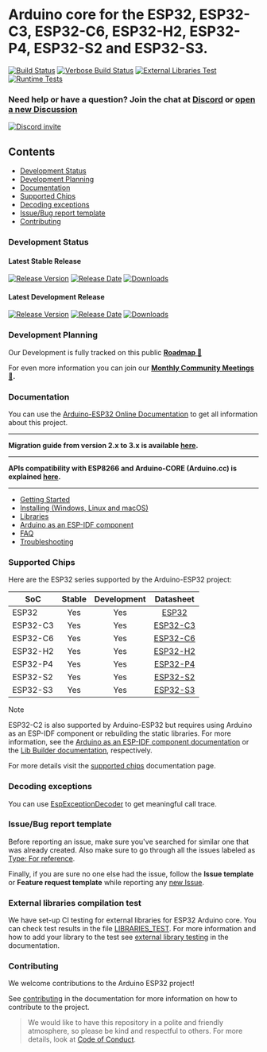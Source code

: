 # Arduino core for the ESP32, ESP32-C3, ESP32-C6, ESP32-H2, ESP32-P4, ESP32-S2 and ESP32-S3.

[![Build Status](https://img.shields.io/github/actions/workflow/status/espressif/arduino-esp32/push.yml?branch=master&event=push&label=Compilation%20Tests)](https://github.com/espressif/arduino-esp32/actions/workflows/push.yml?query=branch%3Amaster+event%3Apush)
[![Verbose Build Status](https://img.shields.io/github/actions/workflow/status/espressif/arduino-esp32/push.yml?branch=master&event=schedule&label=Compilation%20Tests%20(Verbose))](https://github.com/espressif/arduino-esp32/actions/workflows/push.yml?query=branch%3Amaster+event%3Aschedule)
[![External Libraries Test](https://img.shields.io/github/actions/workflow/status/espressif/arduino-esp32/lib.yml?branch=master&event=schedule&label=External%20Libraries%20Test)](https://github.com/espressif/arduino-esp32/blob/gh-pages/LIBRARIES_TEST.md)
[![Runtime Tests](https://github.com/espressif/arduino-esp32/blob/gh-pages/runtime-tests-results/badge.svg)](https://github.com/espressif/arduino-esp32/blob/gh-pages/runtime-tests-results/RUNTIME_TESTS_REPORT.md)

### Need help or have a question? Join the chat at [Discord](https://discord.gg/8xY6e9crwv) or [open a new Discussion](https://github.com/espressif/arduino-esp32/discussions)

[![Discord invite](https://img.shields.io/discord/1327272229427216425?logo=discord&logoColor=white&logoSize=auto&label=Discord)](https://discord.gg/8xY6e9crwv)

## Contents

  - [Development Status](#development-status)
  - [Development Planning](#development-planning)
  - [Documentation](#documentation)
  - [Supported Chips](#supported-chips)
  - [Decoding exceptions](#decoding-exceptions)
  - [Issue/Bug report template](#issuebug-report-template)
  - [Contributing](#contributing)

### Development Status

#### Latest Stable Release

[![Release Version](https://img.shields.io/github/release/espressif/arduino-esp32.svg)](https://github.com/espressif/arduino-esp32/releases/latest/)
[![Release Date](https://img.shields.io/github/release-date/espressif/arduino-esp32.svg)](https://github.com/espressif/arduino-esp32/releases/latest/)
[![Downloads](https://img.shields.io/github/downloads/espressif/arduino-esp32/latest/total.svg)](https://github.com/espressif/arduino-esp32/releases/latest/)

#### Latest Development Release

[![Release Version](https://img.shields.io/github/release/espressif/arduino-esp32/all.svg)](https://github.com/espressif/arduino-esp32/releases/)
[![Release Date](https://img.shields.io/github/release-date-pre/espressif/arduino-esp32.svg)](https://github.com/espressif/arduino-esp32/releases/)
[![Downloads](https://img.shields.io/github/downloads-pre/espressif/arduino-esp32/latest/total.svg)](https://github.com/espressif/arduino-esp32/releases/)

### Development Planning

Our Development is fully tracked on this public **[Roadmap 🎉](https://github.com/orgs/espressif/projects/3)**

For even more information you can join our **[Monthly Community Meetings 🔔](https://github.com/espressif/arduino-esp32/discussions/categories/monthly-community-meetings).**

### Documentation

You can use the [Arduino-ESP32 Online Documentation](https://docs.espressif.com/projects/arduino-esp32/en/latest/) to get all information about this project.

---

**Migration guide from version 2.x to 3.x is available [here](https://docs.espressif.com/projects/arduino-esp32/en/latest/migration_guides/2.x_to_3.0.html).**

---

**APIs compatibility with ESP8266 and Arduino-CORE (Arduino.cc) is explained [here](https://docs.espressif.com/projects/arduino-esp32/en/latest/libraries.html#apis).**

---

* [Getting Started](https://docs.espressif.com/projects/arduino-esp32/en/latest/getting_started.html)
* [Installing (Windows, Linux and macOS)](https://docs.espressif.com/projects/arduino-esp32/en/latest/installing.html)
* [Libraries](https://docs.espressif.com/projects/arduino-esp32/en/latest/libraries.html)
* [Arduino as an ESP-IDF component](https://docs.espressif.com/projects/arduino-esp32/en/latest/esp-idf_component.html)
* [FAQ](https://docs.espressif.com/projects/arduino-esp32/en/latest/faq.html)
* [Troubleshooting](https://docs.espressif.com/projects/arduino-esp32/en/latest/troubleshooting.html)

### Supported Chips

Here are the ESP32 series supported by the Arduino-ESP32 project:

| **SoC**  | **Stable** | **Development** |                                           **Datasheet**                                           |
|----------|:----------:|:---------------:|:-------------------------------------------------------------------------------------------------:|
| ESP32    |     Yes    |       Yes       |    [ESP32](https://www.espressif.com/sites/default/files/documentation/esp32_datasheet_en.pdf)    |
| ESP32-C3 |     Yes    |       Yes       | [ESP32-C3](https://www.espressif.com/sites/default/files/documentation/esp32-c3_datasheet_en.pdf) |
| ESP32-C6 |     Yes    |       Yes       | [ESP32-C6](https://www.espressif.com/sites/default/files/documentation/esp32-c6_datasheet_en.pdf) |
| ESP32-H2 |     Yes    |       Yes       | [ESP32-H2](https://www.espressif.com/sites/default/files/documentation/esp32-h2_datasheet_en.pdf) |
| ESP32-P4 |     Yes    |       Yes       | [ESP32-P4](https://www.espressif.com/sites/default/files/documentation/esp32-p4_datasheet_en.pdf) |
| ESP32-S2 |     Yes    |       Yes       | [ESP32-S2](https://www.espressif.com/sites/default/files/documentation/esp32-s2_datasheet_en.pdf) |
| ESP32-S3 |     Yes    |       Yes       | [ESP32-S3](https://www.espressif.com/sites/default/files/documentation/esp32-s3_datasheet_en.pdf) |

> [!NOTE]
> ESP32-C2 is also supported by Arduino-ESP32 but requires using Arduino as an ESP-IDF component or rebuilding the static libraries.
> For more information, see the [Arduino as an ESP-IDF component documentation](https://docs.espressif.com/projects/arduino-esp32/en/latest/esp-idf_component.html) or the
> [Lib Builder documentation](https://docs.espressif.com/projects/arduino-esp32/en/latest/lib_builder.html), respectively.

For more details visit the [supported chips](https://docs.espressif.com/projects/arduino-esp32/en/latest/getting_started.html#supported-soc-s) documentation page.

### Decoding exceptions

You can use [EspExceptionDecoder](https://github.com/me-no-dev/EspExceptionDecoder) to get meaningful call trace.

### Issue/Bug report template

Before reporting an issue, make sure you've searched for similar one that was already created. Also make sure to go through all the issues labeled as [Type: For reference](https://github.com/espressif/arduino-esp32/issues?q=is%3Aissue+label%3A%22Type%3A+For+reference%22+).

Finally, if you are sure no one else had the issue, follow the **Issue template** or **Feature request template** while reporting any [new Issue](https://github.com/espressif/arduino-esp32/issues/new/choose).

### External libraries compilation test

We have set-up CI testing for external libraries for ESP32 Arduino core. You can check test results in the file [LIBRARIES_TEST](https://github.com/espressif/arduino-esp32/blob/gh-pages/LIBRARIES_TEST.md).
For more information and how to add your library to the test see [external library testing](https://docs.espressif.com/projects/arduino-esp32/en/latest/external_libraries_test.html) in the documentation.

### Contributing

We welcome contributions to the Arduino ESP32 project!

See [contributing](https://docs.espressif.com/projects/arduino-esp32/en/latest/contributing.html) in the documentation for more information on how to contribute to the project.

> We would like to have this repository in a polite and friendly atmosphere, so please be kind and respectful to others. For more details, look at [Code of Conduct](https://github.com/espressif/arduino-esp32/blob/master/CODE_OF_CONDUCT.md).
